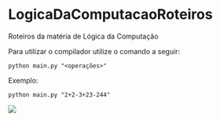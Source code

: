 # LogicaDaComputacaoRoteiros
Roteiros da matéria de Lógica da Computação


Para utilizar o compilador utilize o comando a seguir:

`python main.py "<operações>"`

Exemplo:

`python main.py "2+2-3+23-244"`

<img src=diagrama.png>